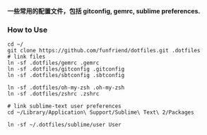 **一些常用的配置文件，包括 gitconfig, gemrc, sublime preferences.**

### How to Use

``` shell
cd ~/
git clone https://github.com/funfriend/dotfiles.git .dotfiles
# link files
ln -sf .dotfiles/gemrc .gemrc
ln -sf .dotfiles/gitconfig .gitconfig
ln -sf .dotfiles/sbtconfig .sbtconfig

ln -sf .dotfiles/oh-my-zsh .oh-my-zsh
ln -sf .dotfiles/zshrc .zshrc

# link sublime-text user preferences
cd ~/Library/Application\ Support/Sublime\ Text\ 2/Packages

ln -sf ~/.dotfiles/sublime/user User
```
